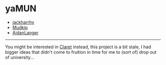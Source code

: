 # yaMUN

- [jackharrhy](https://github.com/jackharrhy)
- [Mudkip](https://github.com/mudkip)
- [AidanLanger](https://github.com/aidanlanger)

---

You might be interested in [Claret](https://github.com/evaan/Claret) instead, this project is a bit stale, I had bigger ideas that didn't come to fruition in time for me to (sort of) drop out of university...
